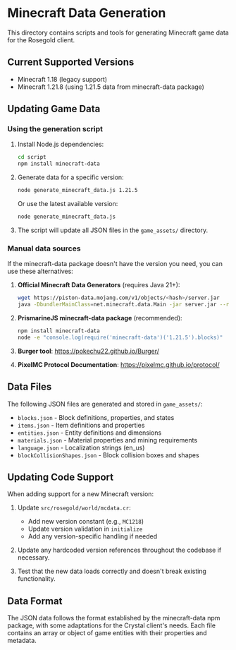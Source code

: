 # Minecraft Data Generation

This directory contains scripts and tools for generating Minecraft game data for the Rosegold client.

## Current Supported Versions

- Minecraft 1.18 (legacy support)
- Minecraft 1.21.8 (using 1.21.5 data from minecraft-data package)

## Updating Game Data

### Using the generation script

1. Install Node.js dependencies:
   ```bash
   cd script
   npm install minecraft-data
   ```

2. Generate data for a specific version:
   ```bash
   node generate_minecraft_data.js 1.21.5
   ```
   
   Or use the latest available version:
   ```bash
   node generate_minecraft_data.js
   ```

3. The script will update all JSON files in the `game_assets/` directory.

### Manual data sources

If the minecraft-data package doesn't have the version you need, you can use these alternatives:

1. **Official Minecraft Data Generators** (requires Java 21+):
   ```bash
   wget https://piston-data.mojang.com/v1/objects/<hash>/server.jar
   java -DbundlerMainClass=net.minecraft.data.Main -jar server.jar --reports
   ```

2. **PrismarineJS minecraft-data package** (recommended):
   ```bash
   npm install minecraft-data
   node -e "console.log(require('minecraft-data')('1.21.5').blocks)"
   ```

3. **Burger tool**: https://pokechu22.github.io/Burger/

4. **PixelMC Protocol Documentation**: https://pixelmc.github.io/protocol/

## Data Files

The following JSON files are generated and stored in `game_assets/`:

- `blocks.json` - Block definitions, properties, and states
- `items.json` - Item definitions and properties
- `entities.json` - Entity definitions and dimensions
- `materials.json` - Material properties and mining requirements
- `language.json` - Localization strings (en_us)
- `blockCollisionShapes.json` - Block collision boxes and shapes

## Updating Code Support

When adding support for a new Minecraft version:

1. Update `src/rosegold/world/mcdata.cr`:
   - Add new version constant (e.g., `MC1218`)
   - Update version validation in `initialize`
   - Add any version-specific handling if needed

2. Update any hardcoded version references throughout the codebase if necessary.

3. Test that the new data loads correctly and doesn't break existing functionality.

## Data Format

The JSON data follows the format established by the minecraft-data npm package, with some adaptations for the Crystal client's needs. Each file contains an array or object of game entities with their properties and metadata.